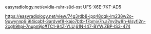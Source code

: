 easyradiology.net/evidia-ruhr-süd-ost
UFS-X6E-7KT-AD5

https://easyradiology.net/view/74g3rdb8-jpq48dqk-lm238w2o-9uwynnp9,9l4icpb1-3ardvef8-kajo7btb-f7pmjv7n,a7ny0w8h-klsyfj2n-2cgh9hpi-7nupn9jo#TC1-94Z-YLU,61N-I47-BYW,ZBP-IS3-474